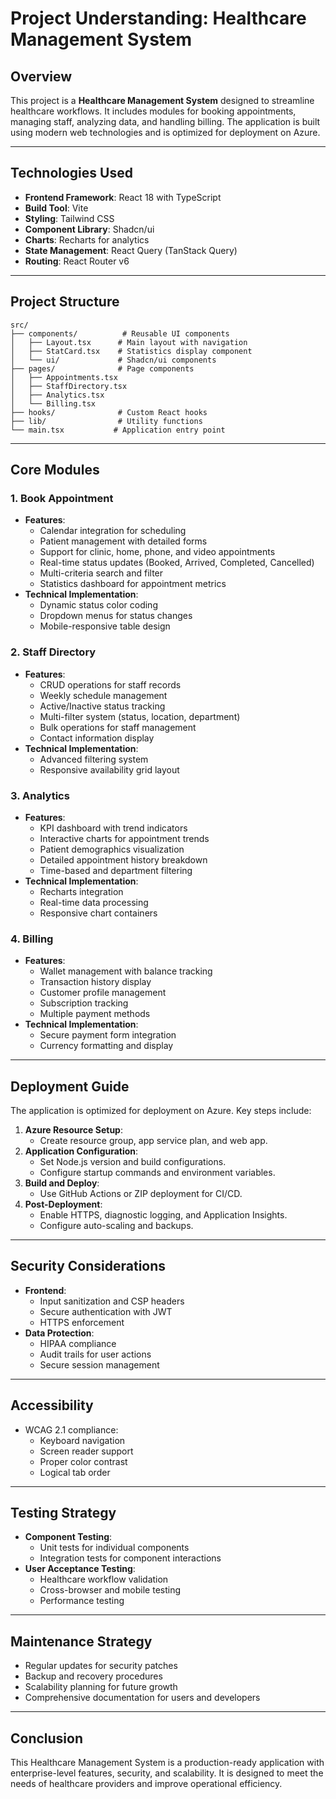 # Project Understanding: Healthcare Management System

## Overview
This project is a **Healthcare Management System** designed to streamline healthcare workflows. It includes modules for booking appointments, managing staff, analyzing data, and handling billing. The application is built using modern web technologies and is optimized for deployment on Azure.

---

## Technologies Used
- **Frontend Framework**: React 18 with TypeScript
- **Build Tool**: Vite
- **Styling**: Tailwind CSS
- **Component Library**: Shadcn/ui
- **Charts**: Recharts for analytics
- **State Management**: React Query (TanStack Query)
- **Routing**: React Router v6

---

## Project Structure
```
src/
├── components/          # Reusable UI components
│   ├── Layout.tsx      # Main layout with navigation
│   ├── StatCard.tsx    # Statistics display component
│   └── ui/             # Shadcn/ui components
├── pages/              # Page components
│   ├── Appointments.tsx
│   ├── StaffDirectory.tsx
│   ├── Analytics.tsx
│   └── Billing.tsx
├── hooks/              # Custom React hooks
├── lib/                # Utility functions
└── main.tsx           # Application entry point
```

---

## Core Modules

### 1. **Book Appointment**
- **Features**:
  - Calendar integration for scheduling
  - Patient management with detailed forms
  - Support for clinic, home, phone, and video appointments
  - Real-time status updates (Booked, Arrived, Completed, Cancelled)
  - Multi-criteria search and filter
  - Statistics dashboard for appointment metrics
- **Technical Implementation**:
  - Dynamic status color coding
  - Dropdown menus for status changes
  - Mobile-responsive table design

### 2. **Staff Directory**
- **Features**:
  - CRUD operations for staff records
  - Weekly schedule management
  - Active/Inactive status tracking
  - Multi-filter system (status, location, department)
  - Bulk operations for staff management
  - Contact information display
- **Technical Implementation**:
  - Advanced filtering system
  - Responsive availability grid layout

### 3. **Analytics**
- **Features**:
  - KPI dashboard with trend indicators
  - Interactive charts for appointment trends
  - Patient demographics visualization
  - Detailed appointment history breakdown
  - Time-based and department filtering
- **Technical Implementation**:
  - Recharts integration
  - Real-time data processing
  - Responsive chart containers

### 4. **Billing**
- **Features**:
  - Wallet management with balance tracking
  - Transaction history display
  - Customer profile management
  - Subscription tracking
  - Multiple payment methods
- **Technical Implementation**:
  - Secure payment form integration
  - Currency formatting and display

---

## Deployment Guide
The application is optimized for deployment on Azure. Key steps include:
1. **Azure Resource Setup**:
   - Create resource group, app service plan, and web app.
2. **Application Configuration**:
   - Set Node.js version and build configurations.
   - Configure startup commands and environment variables.
3. **Build and Deploy**:
   - Use GitHub Actions or ZIP deployment for CI/CD.
4. **Post-Deployment**:
   - Enable HTTPS, diagnostic logging, and Application Insights.
   - Configure auto-scaling and backups.

---

## Security Considerations
- **Frontend**:
  - Input sanitization and CSP headers
  - Secure authentication with JWT
  - HTTPS enforcement
- **Data Protection**:
  - HIPAA compliance
  - Audit trails for user actions
  - Secure session management

---

## Accessibility
- WCAG 2.1 compliance:
  - Keyboard navigation
  - Screen reader support
  - Proper color contrast
  - Logical tab order

---

## Testing Strategy
- **Component Testing**:
  - Unit tests for individual components
  - Integration tests for component interactions
- **User Acceptance Testing**:
  - Healthcare workflow validation
  - Cross-browser and mobile testing
  - Performance testing

---

## Maintenance Strategy
- Regular updates for security patches
- Backup and recovery procedures
- Scalability planning for future growth
- Comprehensive documentation for users and developers

---

## Conclusion
This Healthcare Management System is a production-ready application with enterprise-level features, security, and scalability. It is designed to meet the needs of healthcare providers and improve operational efficiency.